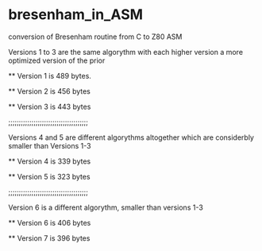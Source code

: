 # bresenham_in_ASM

conversion of Bresenham routine from C to Z80 ASM

Versions 1 to 3 are the same algorythm with each higher version a more optimized version of the prior

** Version 1 is 489 bytes.

** Version 2 is 456 bytes

** Version 3 is 443 bytes

;;;;;;;;;;;;;;;;;;;;;;;;;;;;;;;;;;;;;;

Versions 4 and 5 are different algorythms altogether which are considerbly smaller than Versions 1-3

** Version 4 is 339 bytes

** Version 5 is 323 bytes

;;;;;;;;;;;;;;;;;;;;;;;;;;;;;;;;;;;;;;

Version 6 is a different algorythm, smaller than versions 1-3

** Version 6 is 406 bytes

** Version 7 is 396 bytes

